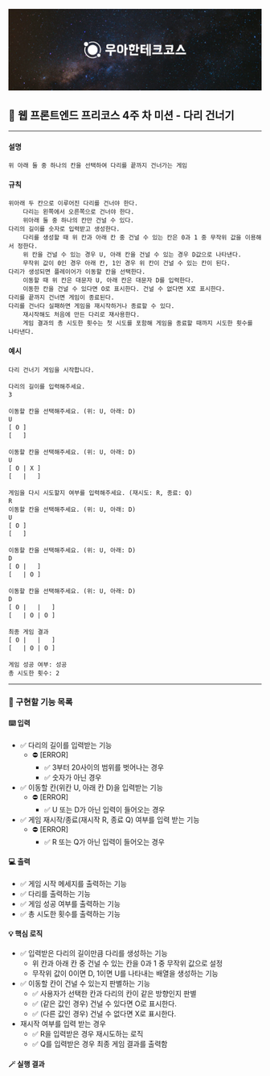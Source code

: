 ![우아한테크코스](../header.jpg)

## 🔖 웹 프론트엔드 프리코스 4주 차 미션 - 다리 건너기

---

#### 설명
`위 아래 둘 중 하나의 칸을 선택하여 다리를 끝까지 건너가는 게임`


#### 규칙
```
위아래 두 칸으로 이루어진 다리를 건너야 한다.
    다리는 왼쪽에서 오른쪽으로 건너야 한다.
    위아래 둘 중 하나의 칸만 건널 수 있다.
다리의 길이를 숫자로 입력받고 생성한다.
    다리를 생성할 때 위 칸과 아래 칸 중 건널 수 있는 칸은 0과 1 중 무작위 값을 이용해서 정한다.
    위 칸을 건널 수 있는 경우 U, 아래 칸을 건널 수 있는 경우 D값으로 나타낸다.
    무작위 값이 0인 경우 아래 칸, 1인 경우 위 칸이 건널 수 있는 칸이 된다.
다리가 생성되면 플레이어가 이동할 칸을 선택한다.
    이동할 때 위 칸은 대문자 U, 아래 칸은 대문자 D를 입력한다.
    이동한 칸을 건널 수 있다면 O로 표시한다. 건널 수 없다면 X로 표시한다.
다리를 끝까지 건너면 게임이 종료된다.
다리를 건너다 실패하면 게임을 재시작하거나 종료할 수 있다.
    재시작해도 처음에 만든 다리로 재사용한다.
    게임 결과의 총 시도한 횟수는 첫 시도를 포함해 게임을 종료할 때까지 시도한 횟수를 나타낸다.
```
#### 예시
```
다리 건너기 게임을 시작합니다.

다리의 길이를 입력해주세요.
3

이동할 칸을 선택해주세요. (위: U, 아래: D)
U
[ O ]
[   ]

이동할 칸을 선택해주세요. (위: U, 아래: D)
U
[ O | X ]
[   |   ]

게임을 다시 시도할지 여부를 입력해주세요. (재시도: R, 종료: Q)
R
이동할 칸을 선택해주세요. (위: U, 아래: D)
U
[ O ]
[   ]

이동할 칸을 선택해주세요. (위: U, 아래: D)
D
[ O |   ]
[   | O ]

이동할 칸을 선택해주세요. (위: U, 아래: D)
D
[ O |   |   ]
[   | O | O ]

최종 게임 결과
[ O |   |   ]
[   | O | O ]

게임 성공 여부: 성공
총 시도한 횟수: 2
```
---
### 🔨 구현할 기능 목록

#### ⌨️ 입력

- ✅ 다리의 길이를 입력받는 기능
  - ⛔ [ERROR]
    - ✅ 3부터 20사이의 범위를 벗어나는 경우
    - ✅ 숫자가 아닌 경우
- ✅ 이동할 칸(위칸 U, 아래 칸 D)을 입력받는 기능
  - ⛔ [ERROR]
      - ✅ U 또는 D가 아닌 입력이 들어오는 경우
- ✅ 게임 재시작/종료(재시작 R, 종료 Q) 여부를 입력 받는 기능
  - ⛔ [ERROR]
    - ✅ R 또는 Q가 아닌 입력이 들어오는 경우

#### 💻 출력

- ✅ 게임 시작 메세지를 출력하는 기능
- ✅ 다리를 출력하는 기능
- ✅ 게임 성공 여부를 출력하는 기능
- ✅ 총 시도한 횟수를 출력하는 기능

#### 💡 핵심 로직

- ✅ 입력받은 다리의 길이만큼 다리를 생성하는 기능
  - 위 칸과 아래 칸 중 건널 수 있는 칸을 0과 1 중 무작위 값으로 설정
  - 무작위 값이 0이면 D, 1이면 U를 나타내는 배열을 생성하는 기능
- ✅ 이동할 칸이 건널 수 있는지 판별하는 기능
  - ✅ 사용자가 선택한 칸과 다리의 칸이 같은 방향인지 판별
  - ✅ (같은 값인 경우) 건널 수 있다면 O로 표시한다. 
  - ✅ (다른 값인 경우) 건널 수 없다면 X로 표시한다.
- 재시작 여부를 입력 받는 경우
  - ✅ R을 입력받은 경우 재시도하는 로직
  - ✅ Q를 입력받은 경우 최종 게임 결과를 출력함


#### 🪄 실행 결과
